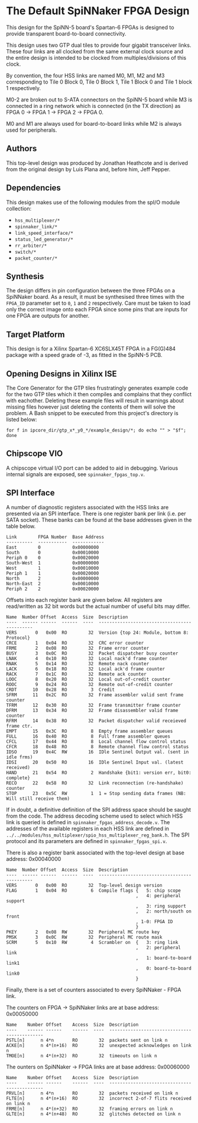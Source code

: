 The Default SpiNNaker FPGA Design
=================================

This design for the SpiNN-5 board's Spartan-6 FPGAs is designed to provide
transparent board-to-board connectivity.

This design uses two GTP dual tiles to provide four gigabit transceiver links.
These four links are all clocked from the same external clock source and the
entire design is intended to be clocked from multiples/divisions of this clock.

By convention, the four HSS links are named M0, M1, M2 and M3 corresponding to
Tile 0 Block 0, Tile 0 Block 1, Tile 1 Block 0 and Tile 1 block 1 respectively.

M0-2 are broken out to S-ATA connectors on the SpiNN-5 board while M3 is
connected in a ring network which is connected (in the TX direction) as  FPGA 0
-> FPGA 1 -> FPGA 2 -> FPGA 0.

M0 and M1 are always used for board-to-board links while M2 is always used for
peripherals.

Authors
-------

This top-level design was produced by Jonathan Heathcote and is derived from the
original design by Luis Plana and, before him, Jeff Pepper.


Dependencies
------------

This design makes use of the following modules from the spI/O module collection:
* `hss_multiplexer/*`
* `spinnaker_link/*`
* `link_speed_interface/*`
* `status_led_generator/*`
* `rr_arbiter/*`
* `switch/*`
* `packet_counter/*`

Synthesis
---------

The design differs in pin configuration between the three FPGAs on a SpiNNaker
board. As a result, it must be synthesised three times with the `FPGA_ID`
parameter set to `0`, `1` and `2` respectively. Care must be taken to load only
the correct image onto each FPGA since some pins that are inputs for one FPGA
are outputs for another.

Target Platform
---------------

This design is for a Xilinx Spartan-6 XC6SLX45T FPGA in a FG(G)484 package with
a speed grade of -3, as fitted in the SpiNN-5 PCB.


Opening Designs in Xilinx ISE
-----------------------------

The Core Generator for the GTP tiles frustratingly generates example code
for the two GTP tiles which it then compiles and complains that they conflict
with eachother. Deleting these example files will result in warnings about
missing files however just deleting the contents of them will solve the problem.
A Bash snippet to be executed from this project's directory is listed below:

	for f in ipcore_dir/gtp_x*_y0_*/example_design/*; do echo "" > "$f"; done

Chipscope VIO
-------------

A chipscope virtual I/O port can be added to aid in debugging. Various internal
signals are exposed, see `spinnaker_fpgas_top.v`.


SPI Interface
-------------

A number of diagnostic registers associated with the HSS links are presented via
an SPI interface. There is one register bank per link (i.e. per SATA socket).
These banks can be found at the base addresses given in the table below.

	Link        FPGA Number  Base Address
	----------  -----------  ------------
	East        0            0x00000000
	South       0            0x00010000
	Periph 0    0            0x00020000
	South-West  1            0x00000000
	West        1            0x00010000
	Periph 1    1            0x00020000
	North       2            0x00000000
	North-East  2            0x00010000
	Periph 2    2            0x00020000

Offsets into each register bank are given below. All registers are read/written
as 32 bit words but the actual number of useful bits may differ.

	Name  Number Offset  Access  Size  Description
	----  ------ ------  ------  ----  ---------------------------------------------
	VERS       0   0x00  RO        32  Version {top 24: Module, bottom 8: Protocol}
	CRCE       1   0x04  RO        32  CRC error counter
	FRME       2   0x08  RO        32  Frame error counter
	BUSY       3   0x0C  RO        32  Packet dispatcher busy counter
	LNAK       4   0x10  RO        32  Local nack'd frame counter
	RNAK       5   0x14  RO        32  Remote nack counter
	LACK       6   0x18  RO        32  Local ack'd frame counter
	RACK       7   0x1C  RO        32  Remote ack counter
	LOOC       8   0x20  RO        32  Local out-of-credit counter
	ROOC       9   0x24  RO        32  Remote out-of-credit counter
	CRDT      10   0x28  RO         3  Credit
	SFRM      11   0x2C  RO        32  Frame assembler valid sent frame counter
	TFRM      12   0x30  RO        32  Frame transmitter frame counter
	DFRM      13   0x34  RO        32  Frame disassembler valid frame counter
	RFRM      14   0x38  RO        32  Packet dispatcher valid receieved frame ctr.
	EMPT      15   0x3C  RO         8  Empty frame assembler queues
	FULL      16   0x40  RO         8  Full frame assembler queues
	CFCL      17   0x44  RO         8  Local channel flow control status
	CFCR      18   0x48  RO         8  Remote channel flow control status
	IDSO      19   0x4C  RW        16  IDle Sentinel Output val. (sent in idle frms)
	IDSI      20   0x50  RO        16  IDle Sentinel Input val. (latest received)
	HAND      21   0x54  RO         2  Handshake {bit1: version err, bit0: complete}
	RECO      22   0x58  RO        32  Link reconnection (re-handshake) counter
	STOP      23   0x5C  RW         1  1 = Stop sending data frames (NB: Will still receive them)

If in doubt, a definitive definition of the SPI address space should be saught
from the code. The address decoding scheme used to select which HSS link is
queried is defined in `spinnaker_fpgas_address_decode.v`.  The addresses of the
available registers in each HSS link are defined in
`../../modules/hss_multiplexer/spio_hss_multiplexer_reg_bank.h`.  The SPI
protocol and its parameters are defined in `spinnaker_fpgas_spi.v`.

There is also a register bank associated with the top-level design at base
address: 0x00040000

	Name  Number Offset  Access  Size  Description
	----  ------ ------  ------  ----  ---------------------------------------------
	VERS       0   0x00  RO        32  Top-level design version
	FLAG       1   0x04  RO         6  Compile flags {   5: chip scope
	                                                 ,   4: peripheral support
	                                                 ,   3: ring support
	                                                 ,   2: north/south on front
	                                                 , 1-0: FPGA ID
	                                                 }
	PKEY       2   0x08  RW        32  Peripheral MC route key
	PMSK       3   0x0C  RW        32  Peripheral MC route mask
	SCRM       5   0x10  RW         4  Scrambler on  {   3: ring link
	                                                 ,   2: peripheral link
	                                                 ,   1: board-to-board link1
	                                                 ,   0: board-to-board link0
	                                                 }

Finally, there is a set of counters associated to every SpiNNaker - FPGA link.

The counters on FPGA -> SpiNNaker links are at base address: 0x00050000

	Name    Number Offset    Access  Size  Description
	----    ------ ------    ------  ----  ---------------------------------------------
	PSTL[n]      n 4*n       RO        32  packets sent on link n
	ACKE[n]      n 4*(n+16)  RO        32  unexpected acknowledges on link n
	TMOE[n]      n 4*(n+32)  RO        32  timeouts on link n

The ounters on SpiNNaker -> FPGA links are at base address: 0x00060000

	Name    Number Offset    Access  Size  Description
	----    ------ ------    ------  ----  ---------------------------------------------
	PRVL[n]      n 4*n       RO        32  packets received on link n
	FLTE[n]      n 4*(n+16)  RO        32  incorrect 2-of-7 flits received on link n
	FRME[n]      n 4*(n+32)  RO        32  framing errors on link n
	GLTE[n]      n 4*(n+48)  RO        32  glitches detected on link n
